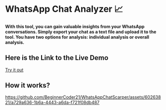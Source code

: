 # WhatsApp Chat Analyzer 📈
<h4>With this tool, you can gain valuable insights from your WhatsApp conversations. 
  Simply export your chat as a text file and upload it to the tool. You have two options for analysis: individual analysis or overall analysis. </h4>

<h2>Here is the Link to the Live Demo</h2>
<a href="https://whatsappchatscarper.streamlit.app/">Try it out</a>

<h2>How it works?</h2>

https://github.com/BeginnerCoder21/WhatsAppChatScarper/assets/60263821/a729a636-1b6a-4443-a6da-f721f08db487


